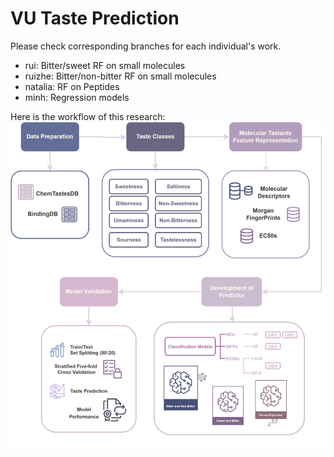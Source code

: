 # VU Taste Prediction

Please check corresponding branches for each individual's work.

- rui: Bitter/sweet RF on small molecules
- ruizhe: Bitter/non-bitter RF on small molecules
- natalia: RF on Peptides
- minh: Regression models

Here is the workflow of this research:
![Workflow Taste Prediction](WorkFlow.png)

